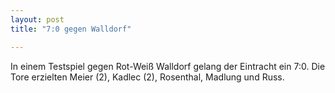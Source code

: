 ```yaml
---
layout: post
title: "7:0 gegen Walldorf"

---
```


In einem Testspiel gegen Rot-Weiß Walldorf gelang der Eintracht ein 7:0. Die Tore erzielten Meier (2), Kadlec (2), Rosenthal, Madlung und Russ.



